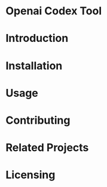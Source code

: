 # Openai Codex Tool

# Introduction

# Installation

# Usage

# Contributing

# Related Projects

# Licensing
